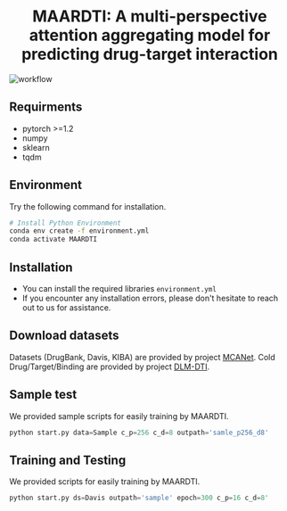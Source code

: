 <h1 align="center">
MAARDTI: A multi-perspective attention aggregating model for predicting drug-target interaction
</h1>

![workflow](https://github.com/user-attachments/assets/2b4de85e-eb20-4d2f-8302-6f918443f26a)


## Requirments
* pytorch >=1.2
* numpy
* sklearn
* tqdm

## Environment
Try the following command for installation. 
```sh
# Install Python Environment
conda env create -f environment.yml
conda activate MAARDTI
```

## Installation
- You can install the required libraries `environment.yml`
- If you encounter any installation errors, please don't hesitate to reach out to us for assistance.

## Download datasets
Datasets (DrugBank, Davis, KIBA) are provided by project [MCANet](https://github.com/MrZQAQ/MCANet/tree/main).
Cold Drug/Target/Binding are provided by project [DLM-DTI](https://github.com/jonghyunlee1993/DLM-DTI_hint-based-learning/tree/master). 

## Sample test
We provided sample scripts for easily training by MAARDTI.
```python default
python start.py data=Sample c_p=256 c_d=8 outpath='samle_p256_d8'
```

## Training and Testing
We provided scripts for easily training by MAARDTI.
```python default
python start.py ds=Davis outpath='sample' epoch=300 c_p=16 c_d=8'
```

